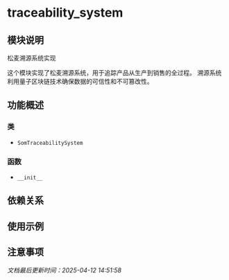 # traceability_system

## 模块说明
松麦溯源系统实现

这个模块实现了松麦溯源系统，用于追踪产品从生产到销售的全过程。
溯源系统利用量子区块链技术确保数据的可信性和不可篡改性。

## 功能概述

### 类

- `SomTraceabilitySystem`

### 函数

- `__init__`

## 依赖关系

## 使用示例

## 注意事项

*文档最后更新时间：2025-04-12 14:51:58*